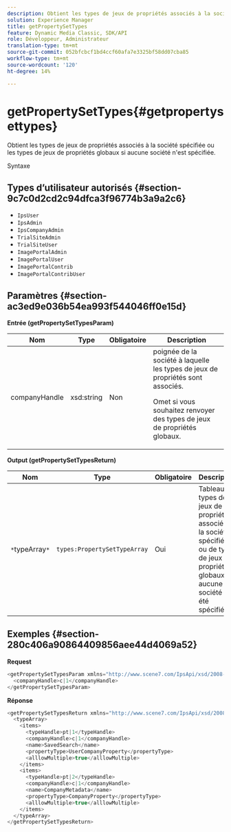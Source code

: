 ```yaml
---
description: Obtient les types de jeux de propriétés associés à la société spécifiée ou les types de jeux de propriétés globaux si aucune société n'est spécifiée.
solution: Experience Manager
title: getPropertySetTypes
feature: Dynamic Media Classic, SDK/API
role: Développeur, Administrateur
translation-type: tm+mt
source-git-commit: 052bfcbcf1bd4ccf60afa7e3325bf58dd07cba85
workflow-type: tm+mt
source-wordcount: '120'
ht-degree: 14%

---
```



# getPropertySetTypes{#getpropertysettypes}

Obtient les types de jeux de propriétés associés à la société spécifiée ou les types de jeux de propriétés globaux si aucune société n&#39;est spécifiée.

Syntaxe

## Types d’utilisateur autorisés {#section-9c7c0d2cd2c94dfca3f96774b3a9a2c6}

* `IpsUser`
* `IpsAdmin`
* `IpsCompanyAdmin`
* `TrialSiteAdmin`
* `TrialSiteUser`
* `ImagePortalAdmin`
* `ImagePortalUser`
* `ImagePortalContrib`
* `ImagePortalContribUser`

## Paramètres {#section-ac3ed9e036b54ea993f544046ff0e15d}

**Entrée (getPropertySetTypesParam)**

<table id="table_2590368FEEF04AD4B074412CBBA90F88"> 
 <thead> 
  <tr> 
   <th colname="col1" class="entry"> Nom </th> 
   <th colname="col2" class="entry"> Type </th> 
   <th colname="col3" class="entry"> Obligatoire </th> 
   <th colname="col4" class="entry"> Description </th> 
  </tr> 
 </thead>
 <tbody> 
  <tr> 
   <td colname="col1"> <span class="codeph"> <span class="varname"> companyHandle</span> </span> </td> 
   <td colname="col2"> <span class="codeph"> xsd:string</span> </td> 
   <td colname="col3"> Non </td> 
   <td colname="col4">poignée de la société à laquelle les types de jeux de propriétés sont associés. <p>Omet si vous souhaitez renvoyer des types de jeux de propriétés globaux. </p> </td> 
  </tr> 
 </tbody> 
</table>

**Output (getPropertySetTypesReturn)**

| Nom | Type | Obligatoire | Description |
|---|---|---|---|
| `*`typeArray`*` | `types:PropertySetTypeArray` | Oui | Tableau de types de jeux de propriétés associés à la société spécifiée ou de types de jeux de propriétés globaux si aucune société n&#39;a été spécifiée. |

## Exemples {#section-280c406a90864409856aee44d4069a52}

**Request**

```java
<getPropertySetTypesParam xmlns="http://www.scene7.com/IpsApi/xsd/2008-01-15">
  <companyHandle>c|1</companyHandle>
</getPropertySetTypesParam>
```

**Réponse**

```java
<getPropertySetTypesReturn xmlns="http://www.scene7.com/IpsApi/xsd/2008-01-15">
  <typeArray>
    <items>
      <typeHandle>pt|1</typeHandle>
      <companyHandle>c|1</companyHandle>
      <name>SavedSearch</name>
      <propertyType>UserCompanyProperty</propertyType>
      <alllowMultiple>true</alllowMultiple>
    </items>
    <items>
      <typeHandle>pt|2</typeHandle>
      <companyHandle>c|1</companyHandle>
      <name>CompanyMetadata</name>
      <propertyType>CompanyProperty</propertyType>
      <alllowMultiple>true</alllowMultiple>
    </items>
  </typeArray>
</getPropertySetTypesReturn>
```

